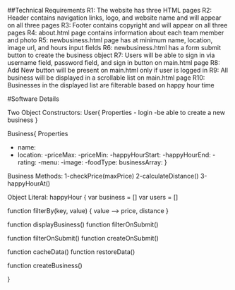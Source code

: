 ##Technical Requirements
R1: The website has three HTML pages
R2: Header contains navigation links, logo, and website name and will appear on all three pages
R3: Footer contains copyright and will appear on all three pages
R4: about.html page contains information about each team member and photo
R5: newbusiness.html page has at minimum name, location, image url, and hours input fields
R6: newbusiness.html has a form submit button to create the business object
R7: Users will be able to sign in via username field, password field, and sign in button on main.html page
R8: Add New button will be present on main.html only if user is logged in
R9: All business will be displayed in a scrollable list on main.html page
R10: Businesses in the displayed list are filterable based on happy hour time

#Software Details

Two Object Constructors:
User{
Properties - login
           -be able to create a new business
}

Business{
Properties
- name:
- location:
-priceMax:
-priceMin:
-happyHourStart:
-happyHourEnd:
-rating:
-menu:
-image:
-foodType:
businessArray:
}

Business Methods:
1-checkPrice(maxPrice)
2-calculateDistance()
3-happyHourAt()

Object Literal:
happyHour {
  var business = []
  var users = []

  function filterBy(key, value) {
    value --> price, distance
  }

  function displayBusiness()
  function filterOnSubmit()

  function filterOnSubmit()
  function createOnSubmit()

  function cacheData()
  function restoreData()

  function createBusiness()

}

